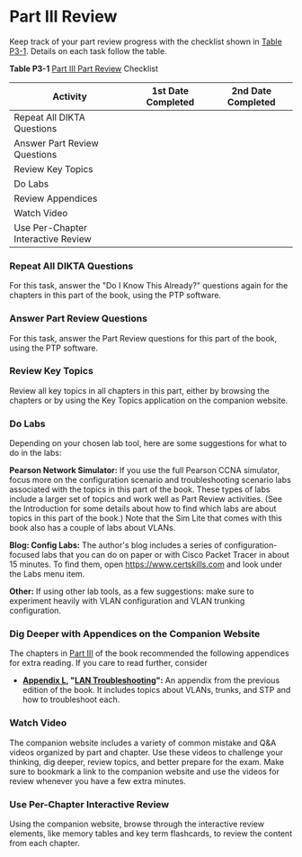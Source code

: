 # Part III Review


Keep track of your part review progress with the checklist shown in [Table P3-1](vol1_part-p03.xhtml#part-p03tab01). Details on each task follow the table.

**Table P3-1** [Part III Part Review](vol1_part-p03.xhtml#part-p03) Checklist

| Activity | 1st Date Completed | 2nd Date Completed |
| --- | --- | --- |
| Repeat All DIKTA Questions |  |  |
| Answer Part Review Questions |  |  |
| Review Key Topics |  |  |
| Do Labs |  |  |
| Review Appendices |  |  |
| Watch Video |  |  |
| Use Per-Chapter Interactive Review |  |  |

### Repeat All DIKTA Questions

For this task, answer the "Do I Know This Already?" questions again for the chapters in this part of the book, using the PTP software.

### Answer Part Review Questions

For this task, answer the Part Review questions for this part of the book, using the PTP software.

### Review Key Topics

Review all key topics in all chapters in this part, either by browsing the chapters or by using the Key Topics application on the companion website.

### Do Labs

Depending on your chosen lab tool, here are some suggestions for what to do in the labs:

**Pearson Network Simulator:** If you use the full Pearson CCNA simulator, focus more on the configuration scenario and troubleshooting scenario labs associated with the topics in this part of the book. These types of labs include a larger set of topics and work well as Part Review activities. (See the Introduction for some details about how to find which labs are about topics in this part of the book.) Note that the Sim Lite that comes with this book also has a couple of labs about VLANs.

**Blog: Config Labs:** The author's blog includes a series of configuration-focused labs that you can do on paper or with Cisco Packet Tracer in about 15 minutes. To find them, open <https://www.certskills.com> and look under the Labs menu item.

**Other:** If using other lab tools, as a few suggestions: make sure to experiment heavily with VLAN configuration and VLAN trunking configuration.

### Dig Deeper with Appendices on the Companion Website

The chapters in [Part III](vol1_part03.xhtml#part03) of the book recommended the following appendices for extra reading. If you care to read further, consider

* **[Appendix L](vol1_appl.xhtml#appl), "[LAN Troubleshooting](vol1_appl.xhtml#appl)":** An appendix from the previous edition of the book. It includes topics about VLANs, trunks, and STP and how to troubleshoot each.

### Watch Video

The companion website includes a variety of common mistake and Q&A videos organized by part and chapter. Use these videos to challenge your thinking, dig deeper, review topics, and better prepare for the exam. Make sure to bookmark a link to the companion website and use the videos for review whenever you have a few extra minutes.

### Use Per-Chapter Interactive Review

Using the companion website, browse through the interactive review elements, like memory tables and key term flashcards, to review the content from each chapter.